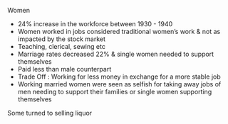 

Women

* 24% increase in the workforce between 1930 - 1940 
* Women worked in jobs considered traditional women’s work & not as impacted by the stock market
* Teaching, clerical, sewing etc
* Marriage rates decreased 22% & single women needed to support themselves
* Paid less than male counterpart
* Trade Off : Working for less money in exchange for a more stable job 
* Working married women were seen as selfish for taking away jobs of men needing to support their families or single women supporting themselves 

Some turned to selling liquor

